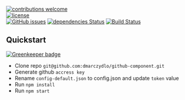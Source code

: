 [![contributions welcome](https://img.shields.io/badge/contributions-welcome-brightgreen.svg?style=flat)](https://github.com/dmarczydlo/github-component/issues)  
[![license](https://img.shields.io/github/license/mashape/apistatus.svg?style=plastic)](https://github.com/dmarczydlo/github-component/blob/master/LICENSE)  
[![GitHub issues](https://img.shields.io/github/issues/dmarczydlo/github-component.svg)](https://github.com/dmarczydlo/github-component/issues)
[![dependencies Status](https://david-dm.org/dmarczydlo/github-component/status.svg)](https://david-dm.org/dmarczydlo/github-component)
[![Build Status](https://travis-ci.org/dmarczydlo/github-component.svg?branch=master)](https://travis-ci.org/dmarczydlo/github-component)


## Quickstart

[![Greenkeeper badge](https://badges.greenkeeper.io/dmarczydlo/github-component.svg)](https://greenkeeper.io/)
* Clone repo ```git@github.com:dmarczydlo/github-component.git```
* Generate github ```accress key```
* Rename ```config-default.json``` to config.json and update ```token``` value
* Run ```npm install```
* Run ```npm start```
